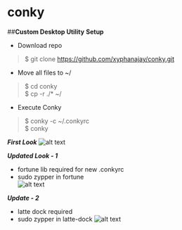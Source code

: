 # conky
##**Custom Desktop Utility**
**Setup**
- Download repo   
> $ git clone https://github.com/xyphanajay/conky.git   
- Move all files to ~/   
> $ cd conky   
> $ cp -r ./* ~/
- Execute Conky   
> $ conky -c ~/.conkyrc   
> $ conky

 ***First Look***
![alt text](https://github.com/xyphanajay/conky/blob/master/Screenshot.png)

 ***Updated Look - 1***
- fortune lib required for new .conkyrc  
- sudo zypper in fortune  
![alt text](https://github.com/xyphanajay/conky/blob/master/her2.png)

 ***Update - 2***
- latte dock required
- sudo zypper in latte-dock
![alt text](https://github.com/xyphanajay/conky/blob/master/Screeshot2.png)
